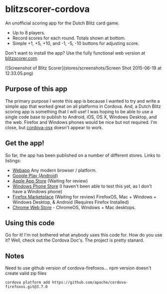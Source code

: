 # blitzscorer-cordova #

An unofficial scoring app for the Dutch Blitz card game.

 - Up to 8 players.
 - Record scores for each round.  Totals shown at bottom.
 - Simple +1, +5, +10, and -1, -5, -10 buttons for adjusting score.

Don't want to install the app? Use the fully functional web version at [blitzscorer.com](http://blitzscorer.com/).

![Screenshot of Blitz Scorer](stores/screenshots/Screen Shot 2015-06-19 at 12.33.05.png)

## Purpose of this app ##
The primary purpose I wrote this app is because I wanted to try and write a simple app that worked great on all platforms in Cordova.  And, a Dutch Blitz scoring app is something that I will use!  I was hoping to be able to use a single code base to publish to Android, iOS, OS X, Windows Desktop, and the web.  Firefox and Windows phones would be nice but not required.  I'm close, but [cordova-osx](https://github.com/apache/cordova-osx) doesn't appear to work.

## Get the app! ##
So far, the app has been published on a number of different stores.  Links to listings:

 - [Webapp](http://blitzscorer.com/) Any modern browser / platform.
 - [Google Play (Android)](https://play.google.com/store/apps/details?id=com.blitzscorer)
 - [Apple App Store](https://itunes.apple.com/us/app/blitz-scorer/id1016406103?ls=1&mt=8) (Waiting for review)
 - [Windows Phone Store](https://www.windowsphone.com/en-au/store/app/blitz-scorer/cf4c70eb-63a1-4eea-a98d-de101e57542d) (I haven't been able to test this yet, as I don't have a Windows phone)
 - [Firefox Marketplace](https://marketplace.firefox.com/app/blitzscorer/) (Waiting for review) FirefoxOS, Mac + Windows + Windows Desktop, & Android (Requires Firefox Installed)
 - [Chrome Web Store](https://chrome.google.com/webstore/detail/blitz-scorer/ihdhajnfhcngffceogmhmbmkmhlanmab) - ChromeOS, Windows + Mac desktops.
 
## Using this code ##
Go for it!  I'm not bothered what anybody uses this code for.  How do you use it?  Well, check out the Cordova Doc's.  The project is pretty stanard.

## Notes ##
Need to use github version of cordova-firefoxos... npm version doesn't create valid zip files

    cordova platform add https://github.com/apache/cordova-firefoxos.git@3.7.0

